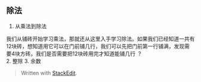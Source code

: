 ## 除法

1. 从乘法到除法

  我们从铺砖开始学习乘法，那就还从这里入手学习除法。如果我们已经知道一共有12块砖，想知道用它可以在门前铺几行，我们可以先把门前第一行铺满，发现需要4块方砖。我们是否需要把12块砖用完才知道能铺几行 ？  
2. 整除
3. 余数


> Written with [StackEdit](https://stackedit.io/).